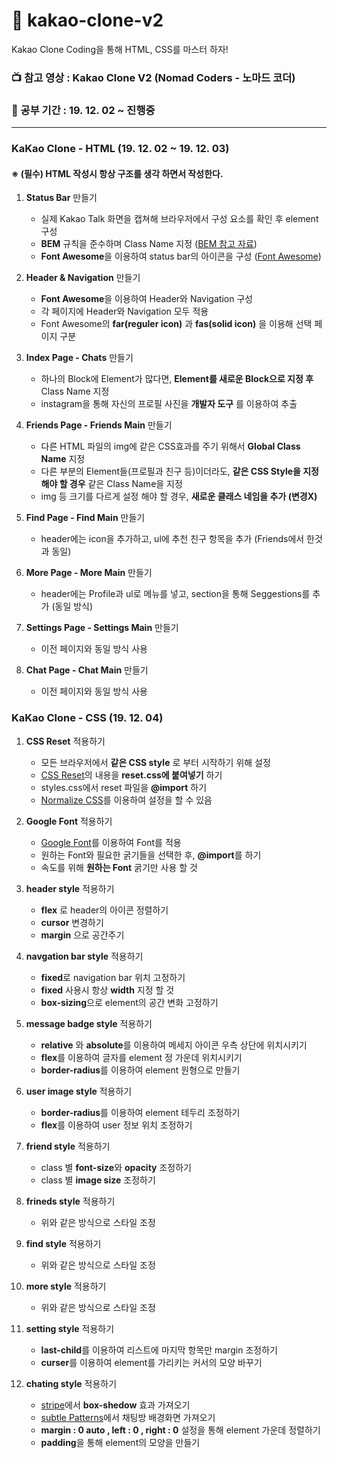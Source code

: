 # :chocolate_bar: kakao-clone-v2
 
Kakao Clone Coding을 통해 HTML, CSS를 마스터 하자!

### :tv: 참고 영상 : Kakao Clone V2 (Nomad Coders - 노마드 코더)
### :date: 공부 기간 : 19. 12. 02 ~ 진행중

---

### KaKao Clone - HTML (19. 12. 02 ~ 19. 12. 03)

#### ※ (필수) HTML 작성시 항상 구조를 생각 하면서 작성한다.

1. **Status Bar** 만들기 
     - 실제 Kakao Talk 화면을 캡쳐해 브라우저에서 구성 요소를 확인 후 element 구성
     - **BEM** 규칙을 준수하며 Class Name 지정 ([BEM 참고 자료](http://getbem.com/))
     - **Font Awesome**을 이용하여 status bar의 아이콘을 구성 ([Font Awesome](https://fontawesome.com/))

2. **Header & Navigation** 만들기
      - **Font Awesome**을 이용하여 Header와 Navigation 구성
      - 각 페이지에 Header와 Navigation 모두 적용
      - Font Awesome의 **far(reguler icon)** 과 **fas(solid icon)** 을 이용해 선택 페이지 구분

3. **Index Page - Chats** 만들기
      - 하나의 Block에 Element가 많다면, **Element를 새로운 Block으로 지정 후** Class Name 지정 
      - instagram을 통해 자신의 프로필 사진을 **개발자 도구** 를 이용하여 추출

4. **Friends Page - Friends Main** 만들기
      - 다른 HTML 파일의 img에 같은 CSS효과를 주기 위해서 **Global Class Name** 지정 
      - 다른 부분의 Element들(프로필과 친구 등)이더라도, **같은 CSS Style을 지정해야 할 경우** 같은 Class Name을 지정
      - img 등 크기를 다르게 설정 해야 할 경우, **새로운 클래스 네임을 추가 (변경X)**

5. **Find Page - Find Main** 만들기
      - header에는 icon을 추가하고, ul에 추천 친구 항목을 추가 (Friends에서 한것과 동일)

6. **More Page - More Main** 만들기
      - header에는 Profile과 ul로 메뉴를 넣고, section을 통해 Seggestions를 추가 (동일 방식)

7. **Settings Page - Settings Main** 만들기
      - 이전 페이지와 동일 방식 사용

8. **Chat Page - Chat Main** 만들기
      - 이전 페이지와 동일 방식 사용


### KaKao Clone - CSS (19. 12. 04)

1. **CSS Reset** 적용하기
      - 모든 브라우저에서 **같은 CSS style** 로 부터 시작하기 위해 설정
      - [CSS Reset](https://meyerweb.com/eric/tools/css/reset/)의 내용을 **reset.css에 붙여넣기** 하기
      - styles.css에서 reset 파일을 **@import** 하기
      - [Normalize CSS](https://necolas.github.io/normalize.css/)를 이용하여 설정을 할 수 있음

2. **Google Font** 적용하기
      - [Google Font](https://fonts.google.com/)를 이용하여 Font를 적용
      - 원하는 Font와 필요한 굵기들을 선택한 후, **@import**를 하기
      - 속도를 위해 **원하는 Font** 굵기만 사용 할 것

3. **header style** 적용하기
      - **flex** 로 header의 아이콘 정렬하기
      - **cursor** 변경하기 
      - **margin** 으로 공간주기 

4. **navgation bar style** 적용하기
      - **fixed**로 navigation bar 위치 고정하기
      - **fixed** 사용시 항상 **width** 지정 할 것
      - **box-sizing**으로 element의 공간 변화 고정하기

5. **message badge style** 적용하기
      - **relative** 와 **absolute**를 이용하여 메세지 아이콘 우측 상단에 위치시키기
      - **flex**를 이용하여 글자를 element 정 가운데 위치시키기
      - **border-radius**를 이용하여 element 원형으로 만들기

6. **user image style** 적용하기
      - **border-radius**를 이용하여 element 테두리 조정하기
      - **flex**를 이용하여 user 정보 위치 조정하기

7. **friend style** 적용하기 
      - class 별 **font-size**와 **opacity** 조정하기
      - class 별 **image size** 조정하기

8. **frineds style** 적용하기
      - 위와 같은 방식으로 스타일 조정

9. **find style** 적용하기
      - 위와 같은 방식으로 스타일 조정

10. **more style** 적용하기
      - 위와 같은 방식으로 스타일 조정

11. **setting style** 적용하기
      - **last-child**를 이용하여 리스트에 마지막 항목만 margin 조정하기
      - **curser**를 이용하여 element를 가리키는 커서의 모양 바꾸기

12. **chating style** 적용하기
      - [stripe](https://stripe.com/)에서 **box-shedow** 효과 가져오기
      - [subtle Patterns](https://www.toptal.com/designers/subtlepatterns/)에서 채팅방 배경화면 가져오기
      - **margin : 0 auto , left : 0 , right : 0** 설정을 통해 element 가운데 정렬하기
      - **padding**을 통해 element의 모양을 만들기